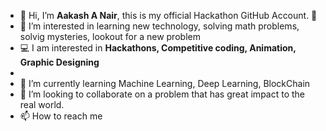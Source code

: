 
- 👋 Hi, I’m **Aakash A Nair**, this is my official Hackathon GitHub Account. 🔱
- 👀 I’m interested in learning new technology, solving math problems, solvig mysteries, lookout for a new problem 
- 💻 I am interested in **Hackathons, Competitive coding, Animation, Graphic Designing**
- 
- 🌱 I’m currently learning Machine Learning, Deep Learning, BlockChain
- 💞️ I’m looking to collaborate on a problem that has great impact to the real world.
- 📫 How to reach me 

<!---
hacknarog/hacknarog is a ✨ special ✨ repository because its `README.md` (this file) appears on your GitHub profile.
You can click the Preview link to take a look at your changes.
--->

